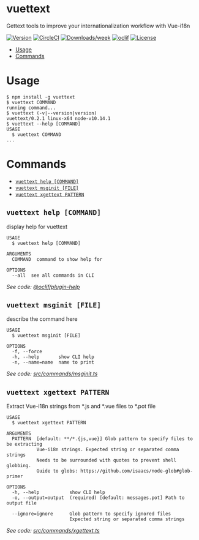 vuettext
==============

Gettext tools to improve your internationalization workflow with Vue-i18n

[![Version](https://img.shields.io/npm/v/vuettext.svg)](https://npmjs.org/package/vuettext)
[![CircleCI](https://img.shields.io/circleci/project/github/shimarulin/vuettext.svg)](https://circleci.com/gh/shimarulin/vuettext)
[![Downloads/week](https://img.shields.io/npm/dw/vuettext.svg)](https://npmjs.org/package/vuettext)
[![oclif](https://img.shields.io/badge/cli-oclif-brightgreen.svg)](https://oclif.io)
[![License](https://img.shields.io/npm/l/vuettext.svg)](https://github.com/shimarulin/vuettext/blob/master/package.json)

<!-- toc -->
* [Usage](#usage)
* [Commands](#commands)
<!-- tocstop -->
# Usage
<!-- usage -->
```sh-session
$ npm install -g vuettext
$ vuettext COMMAND
running command...
$ vuettext (-v|--version|version)
vuettext/0.2.1 linux-x64 node-v10.14.1
$ vuettext --help [COMMAND]
USAGE
  $ vuettext COMMAND
...
```
<!-- usagestop -->
# Commands
<!-- commands -->
* [`vuettext help [COMMAND]`](#vuettext-help-command)
* [`vuettext msginit [FILE]`](#vuettext-msginit-file)
* [`vuettext xgettext PATTERN`](#vuettext-xgettext-pattern)

## `vuettext help [COMMAND]`

display help for vuettext

```
USAGE
  $ vuettext help [COMMAND]

ARGUMENTS
  COMMAND  command to show help for

OPTIONS
  --all  see all commands in CLI
```

_See code: [@oclif/plugin-help](https://github.com/oclif/plugin-help/blob/v2.1.4/src/commands/help.ts)_

## `vuettext msginit [FILE]`

describe the command here

```
USAGE
  $ vuettext msginit [FILE]

OPTIONS
  -f, --force
  -h, --help       show CLI help
  -n, --name=name  name to print
```

_See code: [src/commands/msginit.ts](https://github.com/shimarulin/vuettext/blob/v0.2.1/src/commands/msginit.ts)_

## `vuettext xgettext PATTERN`

Extract Vue-i18n strings from *.js and *.vue files to *.pot file

```
USAGE
  $ vuettext xgettext PATTERN

ARGUMENTS
  PATTERN  [default: **/*.{js,vue}] Glob pattern to specify files to be extracting
           Vue-i18n strings. Expected string or separated comma strings
           Needs to be surrounded with quotes to prevent shell globbing.
           Guide to globs: https://github.com/isaacs/node-glob#glob-primer

OPTIONS
  -h, --help           show CLI help
  -o, --output=output  (required) [default: messages.pot] Path to output file

  --ignore=ignore      Glob pattern to specify ignored files
                       Expected string or separated comma strings
```

_See code: [src/commands/xgettext.ts](https://github.com/shimarulin/vuettext/blob/v0.2.1/src/commands/xgettext.ts)_
<!-- commandsstop -->
